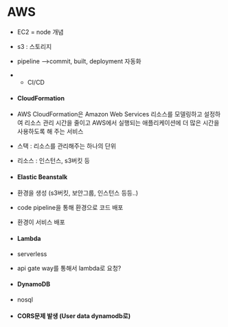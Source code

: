 # AWS

- EC2 = node 개념 
- s3 : 스토리지
- pipeline -->commit, built, deployment 자동화
- - CI/CD



- #### CloudFormation

- AWS CloudFormation은 Amazon Web Services 리소스를 모델링하고 설정하여 리소스 관리 시간을 줄이고 AWS에서 실행되는 애플리케이션에 더 많은 시간을 사용하도록 해 주는 서비스

- 스택 : 리소스를 관리해주는 하나의 단위

- 리소스 : 인스턴스, s3버킷 등



- #### Elastic Beanstalk

- 환경을 생성 (s3버킷, 보안그룹, 인스턴스 등등..)

- code pipeline을 통해 환경으로 코드 배포

- 환경이 서비스 배포



- #### Lambda

- serverless

- api gate way를 통해서 lambda로 요청?



- #### DynamoDB

- nosql



- #### CORS문제 발생 (User data dynamodb로)
